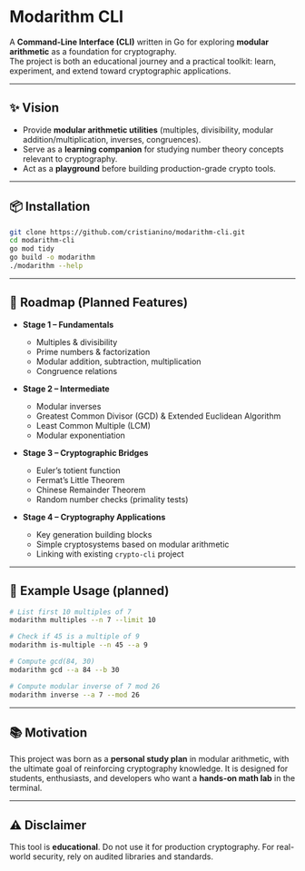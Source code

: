 # Modarithm CLI

A **Command-Line Interface (CLI)** written in Go for exploring **modular arithmetic** as a foundation for cryptography.  
The project is both an educational journey and a practical toolkit: learn, experiment, and extend toward cryptographic applications.

---

## ✨ Vision

- Provide **modular arithmetic utilities** (multiples, divisibility, modular addition/multiplication, inverses, congruences).
- Serve as a **learning companion** for studying number theory concepts relevant to cryptography.
- Act as a **playground** before building production-grade crypto tools.

---

## 📦 Installation

```bash
git clone https://github.com/cristianino/modarithm-cli.git
cd modarithm-cli
go mod tidy
go build -o modarithm
./modarithm --help
````

---

## 🚀 Roadmap (Planned Features)

* **Stage 1 – Fundamentals**

  * Multiples & divisibility
  * Prime numbers & factorization
  * Modular addition, subtraction, multiplication
  * Congruence relations

* **Stage 2 – Intermediate**

  * Modular inverses
  * Greatest Common Divisor (GCD) & Extended Euclidean Algorithm
  * Least Common Multiple (LCM)
  * Modular exponentiation

* **Stage 3 – Cryptographic Bridges**

  * Euler’s totient function
  * Fermat’s Little Theorem
  * Chinese Remainder Theorem
  * Random number checks (primality tests)

* **Stage 4 – Cryptography Applications**

  * Key generation building blocks
  * Simple cryptosystems based on modular arithmetic
  * Linking with existing `crypto-cli` project

---

## 🔧 Example Usage (planned)

```bash
# List first 10 multiples of 7
modarithm multiples --n 7 --limit 10

# Check if 45 is a multiple of 9
modarithm is-multiple --n 45 --a 9

# Compute gcd(84, 30)
modarithm gcd --a 84 --b 30

# Compute modular inverse of 7 mod 26
modarithm inverse --a 7 --mod 26
```

---

## 📚 Motivation

This project was born as a **personal study plan** in modular arithmetic, with the ultimate goal of reinforcing cryptography knowledge. It is designed for students, enthusiasts, and developers who want a **hands-on math lab** in the terminal.

---

## ⚠️ Disclaimer

This tool is **educational**. Do not use it for production cryptography. For real-world security, rely on audited libraries and standards.

